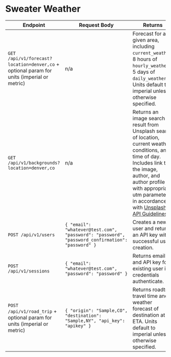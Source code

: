 # Sweater Weather

| Endpoint    | Request Body   |  Returns    | 
| ------------- | ------------- | ------------- |
| `GET /api/v1/forecast?location=denver,co` + optional param for units (imperial or metric)| n/a | Forecast for a given area, including `current_weather`, 8 hours of `hourly_weather`, 5 days of `daily_weather`. Units default to imperial unless otherwise specified. | 
| `GET /api/v1/backgrounds?location=denver,co` | n/a | Returns an image search result from Unsplash search of location, current weather conditions, and time of day. Includes link to the image, author, and author profile with appropriate utm parameters in accordance with [Unsplash API Guidelines](https://help.unsplash.com/en/articles/2511245-unsplash-api-guidelines). |  
| `POST /api/v1/users` | `{ "email": "whatever@test.com", "password": "password", "password_confirmation": "password" }` | Creates a new user and returns an API key with successful user creation.  |
| `POST /api/v1/sessions` | `{ "email": "whatever@test.com", "password": "password" }` | Returns email and API key for existing user if credentials authenticate.  |
| `POST /api/v1/road_trip` + optional param for units (imperial or metric)| `{ "origin": "Sample,CO", "destination": "Sample,NY", "api_key": "apikey" }` | Returns roadtrip travel time and weather forecast of destination at ETA. Units default to imperial unless otherwise specified. |
